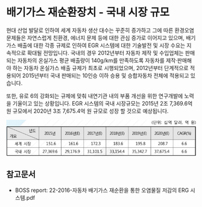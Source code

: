 # 배기가스 재순환장치 - 국내 시장 규모

현대 산업 발달로 인하여 세계 자동차 생산 대수는 꾸준히 증가하고 그에 따른 환경오염 문제들은 자연스럽게 친환경, 에너지 문제 등에 대한 관심 증가로 이어지고 있으며, 배기가스 배출에 대한 각종 규제로 인하여 EGR 시스템에 대한 기술발전 및 시장 수요는 지속적으로 확대될 전망입니다. 국내의 경우 2012년부터 자동차 제작 및 수입업체는 판매되는 자동차의 온실가스 평균 배출량이 140g/km를 만족하도록 자동차를 제작·판매해야 하는 자동차 온실가스 배출 규제가 최초로 시행되었으며, 2012년부터 단계적으로 적용되어 2015년부터 국내 판매되는 10인승 이하 승용 및 승합자동차 전체에 적용되고 있습니다.


또한, 유로 6의 강화되는 규제에 맞춰 내연기관 내의 부품 개선을 위한 연구개발에 노력을 기울이고 있는 상황입니다. EGR 시스템의 국내 시장규모는 2015년 2조 7,369.6억 원 규모에서 2020년 3조 7,675.4억 원 규모로 성장 할 것으로 예상됩니다.


![](./images/배기가스재순환장치_Q12_2_1.PNG)


## 참고문서
- BOSS report: 22-2016-자동차 배기가스 재순환을 통한 오염물질 저감의 ERG 시스템.pdf
